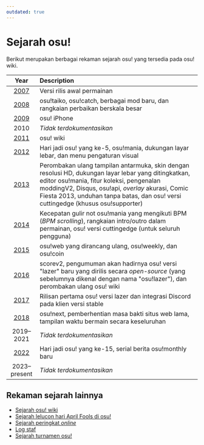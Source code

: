 ```yaml
---
outdated: true
---
```


# Sejarah osu!

Berikut merupakan berbagai rekaman sejarah osu! yang tersedia pada osu! wiki.

| Year | Description |
| :-: | :-- |
| [2007](2007) | Versi rilis awal permainan |
| [2008](2008) | osu!taiko, osu!catch, berbagai mod baru, dan rangkaian perbaikan berskala besar |
| [2009](2009) | osu! iPhone |
| 2010 | *Tidak terdokumentasikan* |
| [2011](2011) | osu! wiki |
| [2012](2012) | Hari jadi osu! yang ke-5, osu!mania, dukungan layar lebar, dan menu pengaturan visual |
| [2013](2013) | Perombakan ulang tampilan antarmuka, skin dengan resolusi HD, dukungan layar lebar yang ditingkatkan, editor osu!mania, fitur koleksi, pengenalan moddingV2, Disqus, osu!api, *overlay* akurasi, Comic Fiesta 2013, unduhan tanpa batas, dan osu! versi cuttingedge (khusus osu!supporter) |
| [2014](2014) | Kecepatan gulir not osu!mania yang mengikuti BPM (*BPM scrolling*), rangkaian intro/outro dalam permainan, osu! versi cuttingedge (untuk seluruh pengguna) |
| [2015](2015) | osu!web yang dirancang ulang, osu!weekly, dan osu!coin |
| [2016](2016) | scorev2, pengumuman akan hadirnya osu! versi "lazer" baru yang dirilis secara *open-source* (yang sebelumnya dikenal dengan nama "osu!lazer"), dan perombakan ulang osu! wiki |
| [2017](2017) | Rilisan pertama osu! versi lazer dan integrasi Discord pada klien versi stable |
| [2018](2018) | osu!next, pemberhentian masa bakti situs web lama, tampilan waktu bermain secara keseluruhan |
| 2019–2021 | *Tidak terdokumentasikan* |
| [2022](2022) | Hari jadi osu! yang ke-15, serial berita osu!monthly baru |
| 2023–present | *Tidak terdokumentasikan* |

## Rekaman sejarah lainnya

- [Sejarah osu! wiki](osu!_wiki)
- [Sejarah lelucon hari April Fools di osu!](April_Fools)
- [Sejarah peringkat *online*](Online_rankings)
- [Log staf](/wiki/People/Staff_log)
- [Sejarah turnamen osu!](/wiki/Tournaments)
